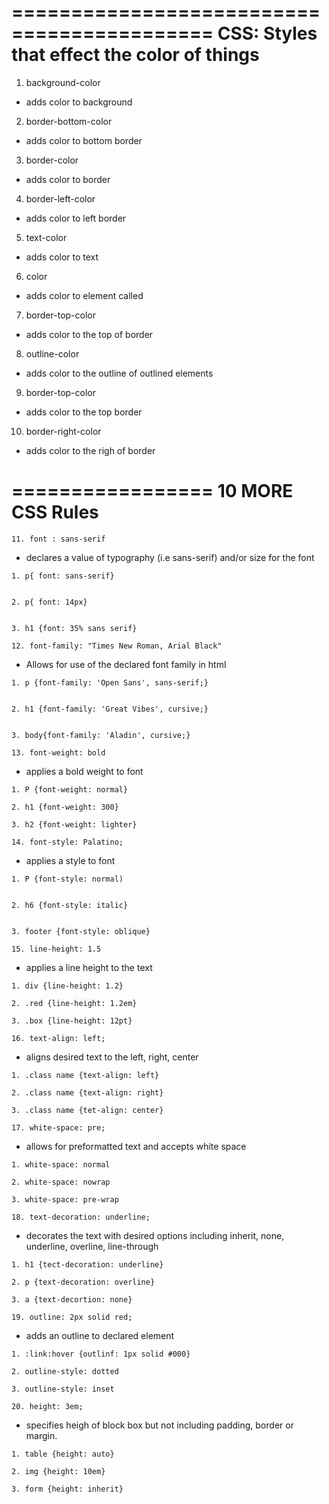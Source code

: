 ===========================================
CSS: Styles that effect the color of things
===========================================

1. background-color

* adds color to background

2. border-bottom-color

* adds color to bottom border

3. border-color

* adds color to border

4. border-left-color

* adds color to left border

5. text-color

* adds color to text

6. color 

* adds color to element called

7. border-top-color

* adds color to the top of border

8. outline-color

* adds color to the outline of outlined elements

9. border-top-color

* adds color to the top border

10. border-right-color

* adds color to the righ of border

=================
10 MORE CSS Rules
=================

```
11. font : sans-serif
```
* declares a value of typography (i.e sans-serif) and/or size for the font

```
1. p{ font: sans-serif}


2. p{ font: 14px}


3. h1 {font: 35% sans serif}

```

```
12. font-family: "Times New Roman, Arial Black"
```
* Allows for use of the declared font family in html

```
1. p {font-family: 'Open Sans', sans-serif;}


2. h1 {font-family: 'Great Vibes', cursive;}


3. body{font-family: 'Aladin', cursive;}

```

```
13. font-weight: bold
```
* applies a bold weight to font

```
1. P {font-weight: normal}

2. h1 {font-weight: 300}

3. h2 {font-weight: lighter}

```

```
14. font-style: Palatino;
```
* applies a style to font

```
1. P {font-style: normal)


2. h6 {font-style: italic}


3. footer {font-style: oblique}

```

```
15. line-height: 1.5
```
* applies a line height to the text

```
1. div {line-height: 1.2}

2. .red {line-height: 1.2em}

3. .box {line-height: 12pt}

```

```
16. text-align: left;
```
* aligns desired text to the left, right, center

```
1. .class name {text-align: left}

2. .class name {text-align: right}

3. .class name {tet-align: center}

```

```
17. white-space: pre;
```

* allows for preformatted text and accepts white space

```
1. white-space: normal

2. white-space: nowrap

3. white-space: pre-wrap

```

```
18. text-decoration: underline;
```

* decorates the text with desired options including inherit, none, underline, overline, line-through

```
1. h1 {tect-decoration: underline}

2. p {text-decoration: overline}

3. a {text-decortion: none}

```

```
19. outline: 2px solid red;
```

* adds an outline to declared element

```
1. :link:hover {outlinf: 1px solid #000}

2. outline-style: dotted

3. outline-style: inset

```
```
20. height: 3em;
```

* specifies heigh of block box but not including padding, border or margin.

```
1. table {height: auto}

2. img {height: 10em}

3. form {height: inherit}

```

